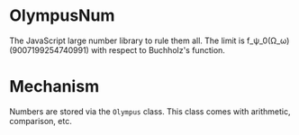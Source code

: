 # OlympusNum
The JavaScript large number library to rule them all. The limit is f_ψ_0(Ω_ω)(9007199254740991) with respect to Buchholz's function.

# Mechanism

Numbers are stored via the <code>Olympus</code> class. This class comes with arithmetic, comparison, etc.